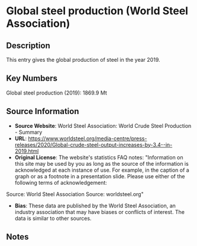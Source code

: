 
# Global steel production (World Steel Association)

## Description
This entry gives the global production of steel in the year 2019.

## Key Numbers
Global steel production (2019): 1869.9 Mt

## Source Information
* **Source Website**: World Steel Association: World Crude Steel Production - Summary
* **URL**: https://www.worldsteel.org/media-centre/press-releases/2020/Global-crude-steel-output-increases-by-3.4--in-2019.html
* **Original License**: The website's statistics FAQ notes: "Information on this site may be used by you as long as the source of the information is acknowledged at each instance of use. For example, in the caption of a graph or as a footnote in a presentation slide. Please use either of the following terms of acknowledgement:

Source: World Steel Association
Source: worldsteel.org"
* **Bias**: These data are published by the World Steel Association, an industry association that may have biases or conflicts of interest. The data is similar to other sources.

## Notes
